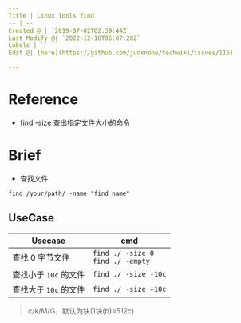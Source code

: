```yaml
---
Title | Linux Tools find
-- | --
Created @ | `2019-07-02T02:39:44Z`
Last Modify @| `2022-12-18T06:07:28Z`
Labels | ``
Edit @| [here](https://github.com/junxnone/techwiki/issues/115)

---
```

# Reference
- [find -size 查出指定文件大小的命令](https://www.cnblogs.com/rusking/p/7403160.html)


# Brief
- 查找文件

```
find /your/path/ -name "find_name"
```

## UseCase

Usecase | cmd
-- | --
查找 0 字节文件 |  `find ./ -size 0`<br>`find ./ -empty`
查找小于 `10c` 的文件 | `find ./ -size -10c`
查找大于 `10c` 的文件 | `find ./ -size +10c`

> c/k/M/G，默认为块(1块(b)=512c)


